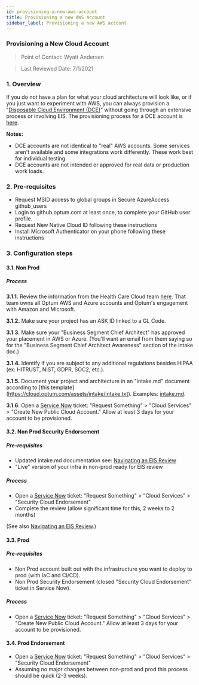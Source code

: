 ```yaml
---
id: provisioning-a-new-aws-account
title: Provisioning a new AWS account
sidebar_label: Provisioning a new AWS account
---
```

### Provisioning a New Cloud Account

> Point of Contact: Wyatt Andersen

> Last Reviewed Date: 7/1/2021

### 1. Overview

If you do not have a plan for what your cloud architecture will look like, or if you just want to experiment with AWS, you can always provision a "[Disposable Cloud Environment (DCE)](https://cloud.optum.com/docs/dce/overview)" without going through an extensive process or involving EIS. The provisioning process for a DCE account is [here](https://cloud.optum.com/docs/dce/request).

**Notes:** 

* DCE accounts are not identical to "real" AWS accounts. Some services aren't available and some integrations work differently. These work best for individual testing. 
* DCE accounts are not intended or approved for real data or production work loads. 

### 2. Pre-requisites

- Request MSID access to global groups in Secure
   AzureAccess
   github_users
- Login to github.optum.com at least once, to complete your GitHub user profile.
- Request New Native Cloud ID following these instructions
- Install Microsoft Authenticator on your phone following these instructions

### 3. Configuration steps 

#### 3.1. Non Prod
##### Process

**3.1.1.** Review the information from the Health Care Cloud team [here](https://commercialcloud.optum.com/docs/intake/intake-overview.html). That team owns all Optum AWS and Azure accounts and Optum's engagement with Amazon and Microsoft.

**3.1.2.** Make sure your project has an ASK ID linked to a GL Code.

**3.1.3.** Make sure your "Business Segment Chief Architect" has approved your placement in AWS or Azure. (You'll want an email from them saying so for the "Business Segment Chief Architect Awareness" section of the intake doc.)

**3.1.4.** Identify if you are subject to any additional regulations besides HIPAA (ex: HITRUST, NIST, GDPR, SOC2, etc.).

**3.1.5.** Document your project and architecture in an "intake.md" document according to [this template]
(https://cloud.optum.com/assets/intake/intake.txt). Examples: [intake.md](https://github.optum.com/oaccoe/wiki/wiki/Intake.md-Examples).

**3.1.6.** Open a [Service Now](https://optum.service-now.com/itss2/
) ticket: "Request Something" > "Cloud Services" > "Create New Public Cloud Account." Allow at least 3 days for your account to be provisioned. 

#### 3.2. Non Prod Security Endorsement

##### Pre-requisites 

* Updated intake.md documentation see: [Navigating an EIS Review](https://github.optum.com/oaccoe/wiki/wiki/EIS-Review)
* "Live" version of your infra in non-prod ready for EIS review

##### Process

- Open a [Service Now](https://optum.service-now.com/itss2/) ticket: "Request Something" > "Cloud Services" > "Security Cloud Endorsement" 
- Complete the review (allow significant time for this, 2 weeks to 2 months)

(See also [Navigating an EIS Review](https://github.optum.com/oaccoe/wiki/wiki/EIS-Review).)

#### 3.3. Prod

##### Pre-requisites

* Non Prod account built out with the infrastructure you want to deploy to prod (with IaC and CI/CD).
* Non Prod Security Endorsement (closed "Security Cloud Endorsement" ticket in Service Now).

##### Process

- Open a [Service Now](https://optum.service-now.com/itss2/) ticket: "Request Something" > "Cloud Services" > "Create New Public Cloud Account." Allow at least 3 days for your account to be provisioned.

#### 3.4. Prod Endorsement

- Open a [Service Now](https://optum.service-now.com/itss2/) ticket: "Request Something" > "Cloud Services" > "Security Cloud Endorsement" 
- Assuming no major changes between non-prod and prod this process should be quick (2-3 weeks). 


